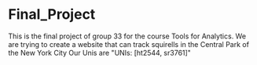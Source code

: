 # Final_Project
This is the final project of group 33 for the course Tools for Analytics.
We are trying to create a website that can track squirells in the Central Park of the New York City
Our Unis are "UNIs: [ht2544, sr3761]"

